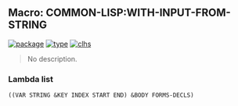 ## Macro: COMMON-LISP:WITH-INPUT-FROM-STRING
[![package](https://img.shields.io/badge/Package-COMMON--LISP-5f9ea0.svg?style=social&colorA=999999)](../) [![type](https://img.shields.io/badge/Type-Macro-5f9ea0.svg?style=social&colorA=999999)](../#macro) [![clhs](https://img.shields.io/badge/CLHS-WITH--INPUT--FROM--STRING-5f9ea0.svg?style=social&colorA=999999)](http://www.lispworks.com/documentation/HyperSpec/Body/m_w_in_f.htm) 

> No description.

### Lambda list
```
((VAR STRING &KEY INDEX START END) &BODY FORMS-DECLS)
```
